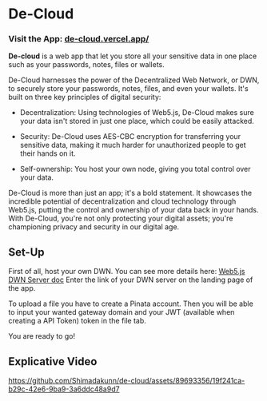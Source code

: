 # De-Cloud

### Visit the App: [de-cloud.vercel.app/](https://de-cloud.vercel.app/)

**De-cloud** is a web app that let you store all your sensitive data in one place such as your passwords, notes, files or wallets.

De-Cloud harnesses the power of the Decentralized Web Network, or DWN, to securely store your passwords, notes, files, and even your wallets. It's built on three key principles of digital security:

 - Decentralization: Using technologies of Web5.js, De-Cloud makes sure your data isn't stored in just one place, which could be easily attacked.

 - Security: De-Cloud uses AES-CBC encryption for transferring your sensitive data, making it much harder for unauthorized people to get their hands on it.

 - Self-ownership: You host your own node, giving you total control over your data.

De-Cloud is more than just an app; it's a bold statement. It showcases the incredible potential of decentralization and cloud technology through Web5.js, putting the control and ownership of your data back in your hands. With De-Cloud, you're not only protecting your digital assets; you're championing privacy and security in our digital age.

## Set-Up
First of all, host your own DWN. You can see more details here: [Web5.js DWN Server doc](https://github.com/TBD54566975/dwn-server)
Enter the link of your DWN server on the landing page of the app.

To upload a file you have to create a Pinata account.
Then you will be able to input your wanted gateway domain and your JWT (available when creating a API Token) token in the file tab.

You are ready to go!

## Explicative Video

https://github.com/Shimadakunn/de-cloud/assets/89693356/19f241ca-b29c-42e6-9ba9-3a6ddc48a9d7
